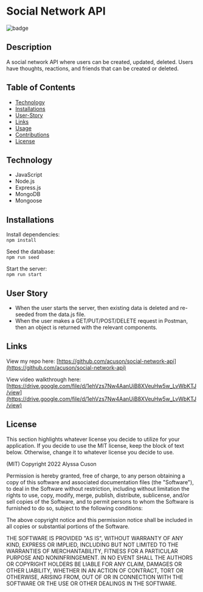 # Social Network API

![badge](https://img.shields.io/static/v1?label=license&message=MIT&color=blue)

## Description

A social network API where users can be created, updated, deleted. Users have thoughts, reactions, and friends that can be created or deleted.

## Table of Contents

-   [Technology](#technology)
-   [Installations](#installations)
-   [User-Story](#user-story)
-   [Links](#links)
-   [Usage](#usage)
-   [Contributions](#contributions)
-   [License](#license)

## Technology

-   JavaScript
-   Node.js
-   Express.js
-   MongoDB
-   Mongoose

## Installations

Install dependencies: <br>
`npm install`

Seed the database: <br>
`npm run seed`

Start the server: <br>
`npm run start`


## User Story

-   When the user starts the server, then existing data is deleted and re-seeded from the data.js file.
-   When the user makes a GET/PUT/POST/DELETE request in Postman, then an object is returned with the relevant components.


## Links

View my repo here: [https://github.com/acuson/social-network-api](https://github.com/acuson/social-network-api)

View video walkthrough here: [https://drive.google.com/file/d/1ehVzs7Nw4AanUiB8XVeuHw5w_LvWbKTJ/view](https://drive.google.com/file/d/1ehVzs7Nw4AanUiB8XVeuHw5w_LvWbKTJ/view)


## License

This section highlights whatever license you decide to utilize for your application. If you decide to use the MIT license, keep the block of text below. Otherwise, change it to whatever license you decide to use.


(MIT) Copyright 2022 Alyssa Cuson

Permission is hereby granted, free of charge, to any person obtaining a copy of this software and associated documentation files (the "Software"), to deal in the Software without restriction, including without limitation the rights to use, copy, modify, merge, publish, distribute, sublicense, and/or sell copies of the Software, and to permit persons to whom the Software is furnished to do so, subject to the following conditions:

The above copyright notice and this permission notice shall be included in all copies or substantial portions of the Software.

THE SOFTWARE IS PROVIDED "AS IS", WITHOUT WARRANTY OF ANY KIND, EXPRESS OR IMPLIED, INCLUDING BUT NOT LIMITED TO THE WARRANTIES OF MERCHANTABILITY, FITNESS FOR A PARTICULAR PURPOSE AND NONINFRINGEMENT. IN NO EVENT SHALL THE AUTHORS OR COPYRIGHT HOLDERS BE LIABLE FOR ANY CLAIM, DAMAGES OR OTHER LIABILITY, WHETHER IN AN ACTION OF CONTRACT, TORT OR OTHERWISE, ARISING FROM, OUT OF OR IN CONNECTION WITH THE SOFTWARE OR THE USE OR OTHER DEALINGS IN THE SOFTWARE.
